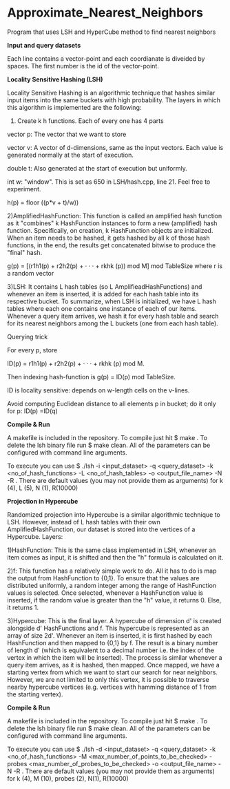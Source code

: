 # Approximate_Nearest_Neighbors
Program that uses LSH and HyperCube method to find nearest neighbors


**Input and query datasets**

Each line contains a vector-point and each coordianate is diveided by spaces. The first number is the id of the vector-point.


**Locality Sensitive Hashing (LSH)**

Locality Sensitive Hashing is an algorithmic technique that hashes similar input items into the same buckets with high probability. The layers in which this algorithm is implemented are the following:

1) Create k h functions. Each of every one has 4 parts
  
  vector p: The vector that we want to store
  
  vector v: A vector of d-dimensions, same as the input vectors. Each value is generated normally at the start of execution.
  
  double t: Also generated at the start of execution but uniformly.
  
  int w: "window". This is set as 650 in LSH/hash.cpp, line 21. Feel free to experiment.

  h(p) = floor ((p*v + t)/w))


  2)AmplifiedHashFunction: This function is called an amplified hash function as it "combines" k HashFunction instances to form a new (amplified) hash function.
  Specifically, on creation, k HashFunction objects are initialized. When an item needs to be hashed, it gets hashed by all k of those hash functions, in the end,   the results get concatenated bitwise to produce the "final" hash.

  g(p) =  [(r1h1(p) + r2h2(p) + · · · + rkhk (p)) mod M] mod TableSize where r is a random vector


  3)LSH: It contains L hash tables (so L AmplifieadHashFunctions) and whenever an item is inserted, it is added for each hash table into its respective bucket.
  To summarize, when LSH is initialized, we have L hash tables where each one contains one instance of each of our items. Whenever a query item arrives, we hash     it for every hash table and search for its nearest neighbors among the L buckets (one from each hash table).

  Querying trick

  For every p, store

  ID(p) = r1h1(p) + r2h2(p) + · · · + rkhk (p) mod M.

  Then indexing hash-function is g(p) = ID(p) mod TableSize.

  ID is locality sensitive: depends on w-length cells on the v-lines.

  Avoid computing Euclidean distance to all elements p in bucket; do it only for p: ID(p) =ID(q)



  **Compile & Run**

A makefile is included in the repository. To compile just hit $ make . To delete the lsh binary file run $ make clean.
All of the parameters can be configured with command line arguments.

To execute you can use $ ./lsh -i <input_dataset> -q <query_dataset> -k <no_of_hash_functions> -L <no_of_hash_tables> -o <output_file_name> -N <number of nearest> -R <radius for range search>. There are default values (you may not provide them as arguments) for k (4), L (5), N (1), R(10000)
  
  
  **Projection in Hypercube**

Randomized projection into Hypercube is a similar algorithmic technique to LSH. However, instead of L hash tables with their own AmplifiedHashFunction, our dataset is stored into the vertices of a Hypercube. Layers:

1)HashFunction: This is the same class implemented in LSH, whenever an item comes as input, it is shifted and then the "h" formula is calculated on it.


2)f: This function has a relatively simple work to do. All it has to do is map the output from HashFunction to {0,1}. To ensure that the values are distributed uniformly, a random integer among the range of HashFunction values is selected. Once selected, whenever a HashFunction value is inserted, if the random value is greater than the "h" value, it returns 0. Else, it returns 1.


3)Hypercube: This is the final layer. A hypercube of dimension d' is created alongside d' HashFunctions and f. This hypercube is represented as an array of size 2d'. Whenever an item is inserted, it is first hashed by each HashFunction and then mapped to {0,1} by f. The result is a binary number of length d' (which is equivalent to a decimal number i.e. the index of the vertex in which the item will be inserted). The process is similar whenever a query item arrives, as it is hashed, then mapped. Once mapped, we have a starting vertex from which we want to start our search for near neighbors. However, we are not limited to only this vertex, it is possible to traverse nearby hypercube vertices (e.g. vertices with hamming distance of 1 from the starting vertex).


  **Compile & Run**

A makefile is included in the repository. To compile just hit $ make . To delete the lsh binary file run $ make clean.
All of the parameters can be configured with command line arguments. 
  
  To execute you can use $ ./lsh -d <input_dataset> -q <query_dataset> -k <no_of_hash_functions> -M <max_number_of_points_to_be_checked> -probes <max_number_of_probes_to_be_checked> -o <output_file_name> -N <number of nearest> -R <radius>. There are default values (you may not provide them as arguments) for k (4), M (10), probes (2), N(1), R(10000)  
